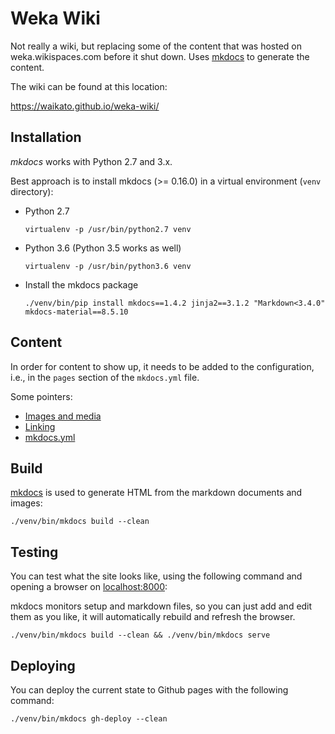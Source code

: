 # Weka Wiki

Not really a wiki, but replacing some of the content that was hosted on
weka.wikispaces.com before it shut down. Uses [mkdocs](http://www.mkdocs.org/) 
to generate the content.

The wiki can be found at this location:

https://waikato.github.io/weka-wiki/


## Installation

*mkdocs* works with Python 2.7 and 3.x.

Best approach is to install mkdocs (>= 0.16.0) in a virtual environment 
(`venv` directory):

* Python 2.7

  ```
  virtualenv -p /usr/bin/python2.7 venv
  ```

* Python 3.6 (Python 3.5 works as well)

  ```
  virtualenv -p /usr/bin/python3.6 venv
  ```

* Install the mkdocs package

  ```
  ./venv/bin/pip install mkdocs==1.4.2 jinja2==3.1.2 "Markdown<3.4.0" mkdocs-material==8.5.10
  ```


## Content

In order for content to show up, it needs to be added to the configuration, 
i.e., in the `pages` section of the `mkdocs.yml` file.

Some pointers:

* [Images and media](http://www.mkdocs.org/user-guide/writing-your-docs/#images-and-media)
* [Linking](http://www.mkdocs.org/user-guide/writing-your-docs/#linking-documents)
* [mkdocs.yml](http://www.mkdocs.org/user-guide/configuration/)


## Build

[mkdocs](http://www.mkdocs.org/) is used to generate HTML from the 
markdown documents and images:

```
./venv/bin/mkdocs build --clean
```


## Testing

You can test what the site looks like, using the following command
and opening a browser on [localhost:8000](http://127.0.0.1:8000):

mkdocs monitors setup and markdown files, so you can just add and edit
them as you like, it will automatically rebuild and refresh the browser.

```
./venv/bin/mkdocs build --clean && ./venv/bin/mkdocs serve
```

## Deploying

You can deploy the current state to Github pages with the following command:

```
./venv/bin/mkdocs gh-deploy --clean
```
